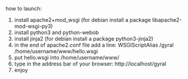 how to launch:
1. install apache2+mod_wsgi (for debian install a package libapache2-mod-wsgi-py3)
2. install python3 and python-webob
3. install jinja2 (for debian install a package python3-jinja2)
4. in the end of apache2.conf file add a line:
WSGIScriptAlias /gyral /home/username/www/hello.wsgi
5. put hello.wsgi into /home/username/www/
6. type in the address bar of your browser:
http://localhost/gyral
7. enjoy

